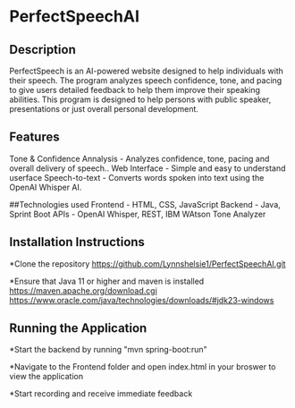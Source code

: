 # PerfectSpeechAI

## Description
PerfectSpeech is an AI-powered website designed to help individuals with their speech. The program analyzes speech confidence, tone, and pacing to give users detailed feedback to help them improve their speaking abilities. This program is designed to help persons with public speaker, presentations or just overall personal development.

## Features
Tone & Confidence Annalysis - Analyzes confidence, tone, pacing and overall delivery of speech..
Web Interface - Simple and easy to understand userface
Speech-to-text - Converts words spoken into text using the OpenAI Whisper AI.

##Technologies used 
Frontend - HTML, CSS, JavaScript
Backend - Java, Sprint Boot
APIs - OpenAI Whisper, REST, IBM WAtson Tone Analyzer

## Installation Instructions
*Clone the repository
https://github.com/Lynnshelsie1/PerfectSpeechAI.git

*Ensure that Java 11 or higher and maven is installed
https://maven.apache.org/download.cgi
https://www.oracle.com/java/technologies/downloads/#jdk23-windows



## Running the Application
*Start the backend by running "mvn spring-boot:run"

*Navigate to the Frontend folder and open index.html in your broswer to view the application

*Start recording and receive immediate feedback
